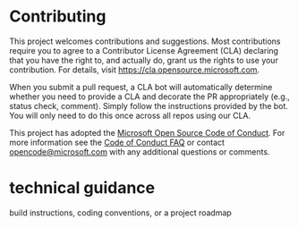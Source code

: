 # Contributing

This project welcomes contributions and suggestions.  Most contributions require 
you to agree to a Contributor License Agreement (CLA) declaring that you have the 
right to, and actually do, grant us the rights to use your contribution. For 
details, visit https://cla.opensource.microsoft.com.

When you submit a pull request, a CLA bot will automatically determine whether 
you need to provide a CLA and decorate the PR appropriately (e.g., status check, 
comment). Simply follow the instructions provided by the bot. You will only need 
to do this once across all repos using our CLA.

This project has adopted the [Microsoft Open Source Code of Conduct](https://opensource.microsoft.com/codeofconduct/). 
For more information see the [Code of Conduct FAQ](https://opensource.microsoft.com/codeofconduct/faq/) 
or contact [opencode@microsoft.com](mailto:opencode@microsoft.com) with any additional questions or comments.

# technical guidance

build instructions, coding conventions, or a project roadmap 